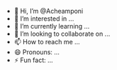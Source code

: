 - 👋 Hi, I’m @Acheamponi
- 👀 I’m interested in ...
- 🌱 I’m currently learning ...
- 💞️ I’m looking to collaborate on ...
- 📫 How to reach me ...
- 😄 Pronouns: ...
- ⚡ Fun fact: ...

<!---
Acheamponi/Acheamponi is a ✨ special ✨ repository because its `README.md` (this file) appears on your GitHub profile.
You can click the Preview link to take a look at your changes.
--->

